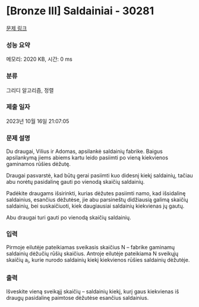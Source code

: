 # [Bronze III] Saldainiai - 30281 

[문제 링크](https://www.acmicpc.net/problem/30281) 

### 성능 요약

메모리: 2020 KB, 시간: 0 ms

### 분류

그리디 알고리즘, 정렬

### 제출 일자

2023년 10월 16일 21:07:05

### 문제 설명

<p>Du draugai, Vilius ir Adomas, apsilankė saldainių fabrike. Baigus apsilankymą jiems abiems kartu leido pasiimti po vieną kiekvienos gaminamos rūšies dėžutę.</p>

<p>Draugai pasvarstė, kad būtų gerai pasiimti kuo didesnį kiekį saldainių, tačiau abu norėtų pasidalinę gauti po vienodą skaičių saldainių.</p>

<p>Padėkite draugams išsirinkti, kurias dėžutes pasiimti namo, kad išsidalinę saldainius, esančius dėžutėse, jie abu parsineštų didžiausią galimą skaičių saldainių, bei suskaičiuoti, kiek daugiausiai saldainių kiekvienas jų gautų.</p>

<p>Abu draugai turi gauti po vienodą skaičių saldainių.</p>

### 입력 

 <p>Pirmoje eilutėje pateikiamas sveikasis skaičius N – fabrike gaminamų saldainių dėžučių rūšių skaičius. Antroje eilutėje pateikiama N sveikųjų skaičių a<sub>i</sub>, kurie nurodo saldainių kiekį kiekvienos rūšies saldainių dėžutėje.</p>

### 출력 

 <p>Išveskite vieną sveikąjį skaičių – saldainių kiekį, kurį gaus kiekvienas iš draugų pasidalinę paimtose dėžutėse esančius saldainius.</p>

